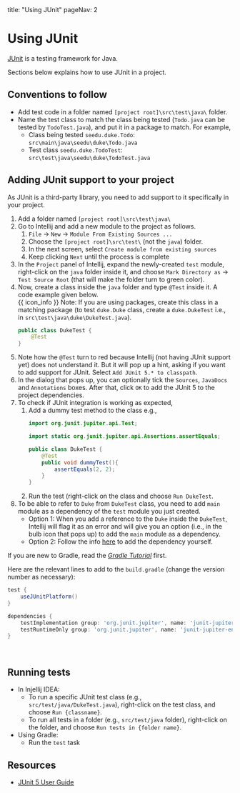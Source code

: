 <frontmatter>
  title: "Using JUnit"
  pageNav: 2
</frontmatter>

# Using JUnit

<div class="lead">

[JUnit](https://junit.org/junit5/) is a testing framework for Java.
</div>

Sections below explains how to use JUnit in a project.

<!-- --------------------------------------------------------------------------------------------------------- -->

## Conventions to follow

* Add test code in a folder named `[project root]\src\test\java\` folder.
* Name the test class to match the class being tested (`Todo.java` can be tested by `TodoTest.java`), and put it in a package to match. For example, 
  * Class being tested `seedu.duke.Todo`: `src\main\java\seedu\duke\Todo.java`
  * Test class `seedu.duke.TodoTest`: `src\test\java\seedu\duke\TodoTest.java`

<!-- --------------------------------------------------------------------------------------------------------- -->

## Adding JUnit support to your project

As JUnit is a third-party library, you need to add support to it specifically in your project.

<tabs> 
  <tab header="In Intellij, without Gradle">

1. Add a folder named `[project root]\src\test\java\`
1. Go to Intellij and add a new module to the project as follows.
   1. `File` → `New` → `Module From Existing Sources ...`
   1. Choose the `[project root]\src\test\` (not the `java`) folder.
   1. In the next screen, select `Create module from existing sources`
   1. Keep clicking `Next` until the process is complete
1. In the `Project` panel of Intellij, expand the newly-created `test` module, right-click on the `java` folder inside it, and choose `Mark Directory as` → `Test Source Root` (that will make the folder turn to green color).
1. Now, create a class inside the `java` folder and type `@Test` inside it. A code example given below.<br>
   {{ icon_info }} Note: If you are using packages, create this class in a matching package (to test `duke.Duke` class, create a `duke.DukeTest` i.e., in `src\test\java\duke\DukeTest.java`).
   ```java
   public class DukeTest {
       @Test
   }
   ```
1. Note how the `@Test` turn to red because Intellij (not having JUnit support yet) does not understand it. But it will pop up a hint, asking if you want to add support for JUnit. Select `Add JUnit 5.* to classpath`.
  1. In the dialog that pops up, you can optionally tick the `Sources`, `JavaDocs` and `Annotations` boxes. After that, click `OK` to add the JUnit 5 to the project dependencies.
1. To check if JUnit integration is working as expected,
   1. Add a dummy test method to the class e.g.,
      ```java
      import org.junit.jupiter.api.Test;
      
      import static org.junit.jupiter.api.Assertions.assertEquals;
      
      public class DukeTest {
          @Test
          public void dummyTest(){
              assertEquals(2, 2);
          }
      }
      ```
   1. Run the test (right-click on the class and choose `Run DukeTest`.
1. To be able to refer to `Duke` from `DukeTest` class, you need to add `main` module as a dependency of the `test` module you just created.
   * Option 1: When you add a reference to the `Duke` inside the `DukeTest`, Intellij will flag it as an error and will give you an option (i.e., in the bulb icon that pops up) to add the `main` module as a dependency.
   * Option 2: Follow the info [here](https://www.jetbrains.com/help/idea/working-with-module-dependencies.html) to add the dependency yourself.
  </tab>
  <tab header="With Gradle">

If you are new to Gradle, read the [_Gradle Tutorial_](gradle.html) first.

Here are the relevant lines to add to the `build.gradle` (change the version number as necessary):

```groovy {highlight-lines="2, 6-7", heading="buidl.gradle"}
test {
    useJUnitPlatform()
}

dependencies {
    testImplementation group: 'org.junit.jupiter', name: 'junit-jupiter-api', version: '5.4.0'
    testRuntimeOnly group: 'org.junit.jupiter', name: 'junit-jupiter-engine', version: '5.4.0'
}
```

</tab>
</tabs>

<br>

<!-- --------------------------------------------------------------------------------------------------------- -->

## Running tests

* In Injellij IDEA:
  * To run a specific JUnit test class (e.g., `src/test/java/DukeTest.java`), right-click on the test class, and choose `Run {classname}`.
  * To run all tests in a folder (e.g., `src/test/java` folder), right-click on the folder, and choose `Run tests in {folder name}`.
 * Using Gradle:
   * Run the `test` task

<!-- --------------------------------------------------------------------------------------------------------- -->

## Resources

* [JUnit 5 User Guide](https://junit.org/junit5/docs/current/user-guide/)
